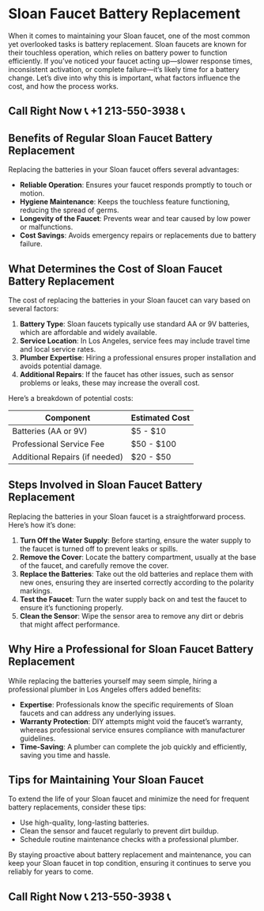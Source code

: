 # Sloan Faucet Battery Replacement  

When it comes to maintaining your Sloan faucet, one of the most common yet overlooked tasks is battery replacement. Sloan faucets are known for their touchless operation, which relies on battery power to function efficiently. If you’ve noticed your faucet acting up—slower response times, inconsistent activation, or complete failure—it’s likely time for a battery change. Let’s dive into why this is important, what factors influence the cost, and how the process works.  

## Call Right Now 📞 +1 213-550-3938 📞

## Benefits of Regular Sloan Faucet Battery Replacement  

Replacing the batteries in your Sloan faucet offers several advantages:  
- **Reliable Operation**: Ensures your faucet responds promptly to touch or motion.  
- **Hygiene Maintenance**: Keeps the touchless feature functioning, reducing the spread of germs.  
- **Longevity of the Faucet**: Prevents wear and tear caused by low power or malfunctions.  
- **Cost Savings**: Avoids emergency repairs or replacements due to battery failure.  

## What Determines the Cost of Sloan Faucet Battery Replacement  

The cost of replacing the batteries in your Sloan faucet can vary based on several factors:  
1. **Battery Type**: Sloan faucets typically use standard AA or 9V batteries, which are affordable and widely available.  
2. **Service Location**: In Los Angeles, service fees may include travel time and local service rates.  
3. **Plumber Expertise**: Hiring a professional ensures proper installation and avoids potential damage.  
4. **Additional Repairs**: If the faucet has other issues, such as sensor problems or leaks, these may increase the overall cost.  

Here’s a breakdown of potential costs:  

| **Component**                | **Estimated Cost** |  
|-------------------------------|--------------------|  
| Batteries (AA or 9V)          | $5 - $10           |  
| Professional Service Fee      | $50 - $100         |  
| Additional Repairs (if needed)| $20 - $50          |  

## Steps Involved in Sloan Faucet Battery Replacement  

Replacing the batteries in your Sloan faucet is a straightforward process. Here’s how it’s done:  

1. **Turn Off the Water Supply**: Before starting, ensure the water supply to the faucet is turned off to prevent leaks or spills.  
2. **Remove the Cover**: Locate the battery compartment, usually at the base of the faucet, and carefully remove the cover.  
3. **Replace the Batteries**: Take out the old batteries and replace them with new ones, ensuring they are inserted correctly according to the polarity markings.  
4. **Test the Faucet**: Turn the water supply back on and test the faucet to ensure it’s functioning properly.  
5. **Clean the Sensor**: Wipe the sensor area to remove any dirt or debris that might affect performance.  

## Why Hire a Professional for Sloan Faucet Battery Replacement  

While replacing the batteries yourself may seem simple, hiring a professional plumber in Los Angeles offers added benefits:  
- **Expertise**: Professionals know the specific requirements of Sloan faucets and can address any underlying issues.  
- **Warranty Protection**: DIY attempts might void the faucet’s warranty, whereas professional service ensures compliance with manufacturer guidelines.  
- **Time-Saving**: A plumber can complete the job quickly and efficiently, saving you time and hassle.  

## Tips for Maintaining Your Sloan Faucet  

To extend the life of your Sloan faucet and minimize the need for frequent battery replacements, consider these tips:  
- Use high-quality, long-lasting batteries.  
- Clean the sensor and faucet regularly to prevent dirt buildup.  
- Schedule routine maintenance checks with a professional plumber.  

By staying proactive about battery replacement and maintenance, you can keep your Sloan faucet in top condition, ensuring it continues to serve you reliably for years to come.
## Call Right Now 📞 213-550-3938 📞